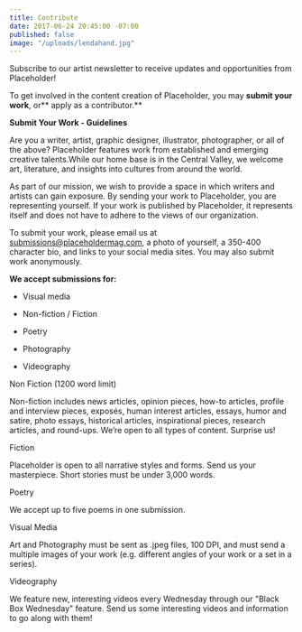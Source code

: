 ```yaml
---
title: Contribute
date: 2017-06-24 20:45:00 -07:00
published: false
image: "/uploads/lendahand.jpg"
---
```


Subscribe to our artist newsletter to receive updates and opportunities from Placeholder!

To get involved in the content creation of Placeholder, you may **submit your work**, or** apply as a contributor.**

**Submit Your Work - Guidelines**

Are you a writer, artist, graphic designer, illustrator, photographer, or all of the above? Placeholder features work from established and emerging creative talents.While our home base is in the Central Valley, we welcome art, literature, and insights into cultures from around the world.

As part of our mission, we wish to provide a space in which writers and artists can gain exposure. By sending your work to Placeholder, you are representing yourself. If your work is published by Placeholder, it represents itself and does not have to adhere to the views of our organization. 

To submit your work, please email us at [submissions@placeholdermag.com](mailto:submissions@placeholdermag.com), a photo of yourself, a 350-400 character bio, and links to your social media sites. You may also submit work anonymously. 

**We accept submissions for:**

* Visual media

* Non-fiction / Fiction

* Poetry 

* Photography

* Videography 

Non Fiction (1200 word limit)

Non-fiction includes news articles, opinion pieces, how-to articles, profile and interview pieces, exposés, human interest articles, essays, humor and satire, photo essays, historical articles, inspirational pieces, research articles, and round-ups. We’re open to all types of content. Surprise us!

Fiction

Placeholder is open to all narrative styles and forms. Send us your masterpiece. Short stories must be under 3,000 words. 

Poetry

We accept up to five poems in one submission.

Visual Media

Art and Photography must be sent as .jpeg files, 100 DPI, and must send a multiple images  of your work (e.g. different angles of your work or a set in a series).

Videography

We feature new, interesting videos every Wednesday through our "Black Box Wednesday" feature. Send us some interesting videos and information to go along with them!
